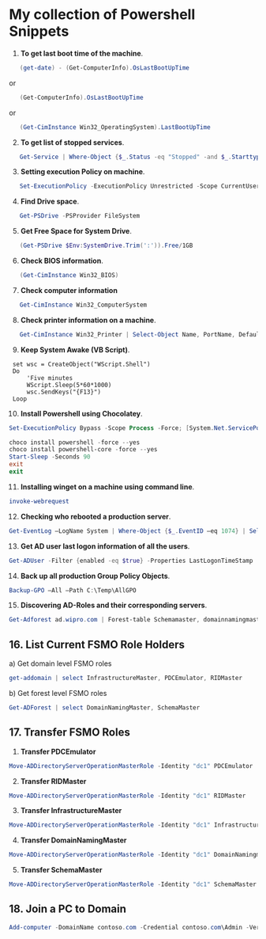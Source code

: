 
# My collection of Powershell Snippets

1. **To get last boot time of the machine**.

```powershell
   (get-date) - (Get-ComputerInfo).OsLastBootUpTime
```

or

```powershell
   (Get-ComputerInfo).OsLastBootUpTime
```

or

```powershell
   (Get-CimInstance Win32_OperatingSystem).LastBootUpTime
```

2. **To get list of stopped services**.

```powershell
   Get-Service | Where-Object {$_.Status -eq "Stopped" -and $_.Starttype -eq "Automatic"}
```

3. **Setting execution Policy on machine**.

```powershell
   Set-ExecutionPolicy -ExecutionPolicy Unrestricted -Scope CurrentUser
```

4. **Find Drive space**.

```powershell
   Get-PSDrive -PSProvider FileSystem
```

5. **Get Free Space for System Drive**.

```powershell
   (Get-PSDrive $Env:SystemDrive.Trim(':')).Free/1GB
```

6. **Check BIOS information**.

```powershell
   (Get-CimInstance Win32_BIOS)
```

7. **Check computer information**

```powershell
   Get-CimInstance Win32_ComputerSystem
```

8. **Check printer information on a machine**.

```powershell
   Get-CimInstance Win32_Printer | Select-Object Name, PortName, Default | Format-List
```

9. **Keep System Awake (VB Script)**.

```vbs
 set wsc = CreateObject("WScript.Shell")
 Do
     'Five minutes
     WScript.Sleep(5*60*1000)
     wsc.SendKeys("{F13}")
 Loop
```

10. **Install Powershell using Chocolatey**.

```powershell
Set-ExecutionPolicy Bypass -Scope Process -Force; [System.Net.ServicePointManager]::SecurityProtocol = [System.Net.ServicePointManager]::SecurityProtocol -bor 3072; iex ((New-Object System.Net.WebClient).DownloadString('https://community.chocolatey.org/install.ps1'))

choco install powershell -force --yes
choco install powershell-core -force --yes
Start-Sleep -Seconds 90
exit
exit
```

11. **Installing winget on a machine using command line**.

```powershell
invoke-webrequest
```

12. **Checking who rebooted a production server**.

```powershell
Get-EventLog –LogName System | Where-Object {$_.EventID –eq 1074} | Select-Object –Property TimeGenerated, UserName, Message
```

13. **Get AD user last logon information of all the users**.

```powershell
Get-ADUser -Filter {enabled -eq $true} -Properties LastLogonTimeStamp | Select-Object Name, @{Name="Stamp"; Expression={[DateTime]::FromFileTime($_.lastLogonTimestamp).ToString('dd-MM-yyyy_hh:mm:ss')}}
```

14. **Back up all production Group Policy Objects**.

```powershell
Backup-GPO –All –Path C:\Temp\AllGPO
```

15. **Discovering AD-Roles and their corresponding servers**.

```powershell
Get-Adforest ad.wipro.com | Forest-table Schemamaster, domainnamingmaster
```

## 16. **List Current FSMO Role Holders** 

   a) Get domain level FSMO roles

   ```powershell
   get-addomain | select InfrastructureMaster, PDCEmulator, RIDMaster
   ```

   b) Get forest level FSMO roles

   ```powershell
   Get-ADForest | select DomainNamingMaster, SchemaMaster
   ```

## 17. **Transfer FSMO Roles**

   1. **Transfer PDCEmulator**

   ```powershell
   Move-ADDirectoryServerOperationMasterRole -Identity "dc1" PDCEmulator
   ```

   2. **Transfer RIDMaster**

   ```powershell
   Move-ADDirectoryServerOperationMasterRole -Identity "dc1" RIDMaster
   ```

   3. **Transfer InfrastructureMaster**

   ```powershell
   Move-ADDirectoryServerOperationMasterRole -Identity "dc1" Infrastructuremaster
   ```

   4. **Transfer DomainNamingMaster**

   ```powershell
   Move-ADDirectoryServerOperationMasterRole -Identity "dc1" DomainNamingmaster
   ```

   5. **Transfer SchemaMaster**

   ```powershell
   Move-ADDirectoryServerOperationMasterRole -Identity "dc1" SchemaMaster
   ```

## 18. **Join a PC to Domain**

```powershell
Add-computer -DomainName contoso.com -Credential contoso.com\Admin -Verbose -Restart -Force
```
